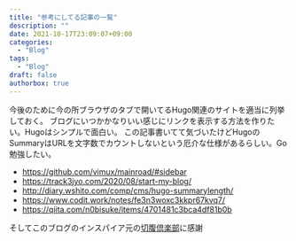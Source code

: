```yaml
---
title: "参考にしてる記事の一覧"
description: ""
date: 2021-10-17T23:09:07+09:00
categories:
  - "Blog"
tags:
  - "Blog"
draft: false
authorbox: true
---
```


今後のために今の所ブラウザのタブで開いてるHugo関連のサイトを適当に列挙しておく。
ブログにいつかかなりいい感じにリンクを表示する方法を作りたい。Hugoはシンプルで面白い。
この記事書いてて気づいたけどHugoのSummaryはURLを文字数でカウントしないという厄介な仕様があるらしい。Go勉強したい。

- https://github.com/vimux/mainroad/#sidebar
- https://track3jyo.com/2020/08/start-my-blog/
- http://diary.wshito.com/comp/cms/hugo-summarylength/
- https://www.codit.work/notes/fe3n3woxc3kkpr67kvq7/
- https://qiita.com/n0bisuke/items/4701481c3bca4df81b0b

そしてこのブログのインスパイア元の[切腹倶楽部](https://seppuku.club/)に感謝
